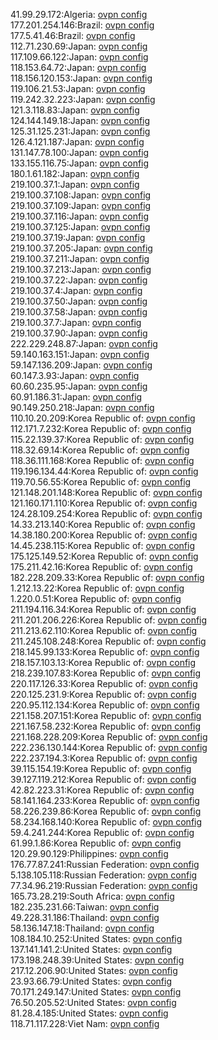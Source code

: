 41.99.29.172:Algeria: [ovpn config](vpn/41_99_29_172.ovpn)  
177.201.254.146:Brazil: [ovpn config](vpn/177_201_254_146.ovpn)  
177.5.41.46:Brazil: [ovpn config](vpn/177_5_41_46.ovpn)  
112.71.230.69:Japan: [ovpn config](vpn/112_71_230_69.ovpn)  
117.109.66.122:Japan: [ovpn config](vpn/117_109_66_122.ovpn)  
118.153.64.72:Japan: [ovpn config](vpn/118_153_64_72.ovpn)  
118.156.120.153:Japan: [ovpn config](vpn/118_156_120_153.ovpn)  
119.106.21.53:Japan: [ovpn config](vpn/119_106_21_53.ovpn)  
119.242.32.223:Japan: [ovpn config](vpn/119_242_32_223.ovpn)  
121.3.118.83:Japan: [ovpn config](vpn/121_3_118_83.ovpn)  
124.144.149.18:Japan: [ovpn config](vpn/124_144_149_18.ovpn)  
125.31.125.231:Japan: [ovpn config](vpn/125_31_125_231.ovpn)  
126.4.121.187:Japan: [ovpn config](vpn/126_4_121_187.ovpn)  
131.147.78.100:Japan: [ovpn config](vpn/131_147_78_100.ovpn)  
133.155.116.75:Japan: [ovpn config](vpn/133_155_116_75.ovpn)  
180.1.61.182:Japan: [ovpn config](vpn/180_1_61_182.ovpn)  
219.100.37.1:Japan: [ovpn config](vpn/219_100_37_1.ovpn)  
219.100.37.108:Japan: [ovpn config](vpn/219_100_37_108.ovpn)  
219.100.37.109:Japan: [ovpn config](vpn/219_100_37_109.ovpn)  
219.100.37.116:Japan: [ovpn config](vpn/219_100_37_116.ovpn)  
219.100.37.125:Japan: [ovpn config](vpn/219_100_37_125.ovpn)  
219.100.37.19:Japan: [ovpn config](vpn/219_100_37_19.ovpn)  
219.100.37.205:Japan: [ovpn config](vpn/219_100_37_205.ovpn)  
219.100.37.211:Japan: [ovpn config](vpn/219_100_37_211.ovpn)  
219.100.37.213:Japan: [ovpn config](vpn/219_100_37_213.ovpn)  
219.100.37.22:Japan: [ovpn config](vpn/219_100_37_22.ovpn)  
219.100.37.4:Japan: [ovpn config](vpn/219_100_37_4.ovpn)  
219.100.37.50:Japan: [ovpn config](vpn/219_100_37_50.ovpn)  
219.100.37.58:Japan: [ovpn config](vpn/219_100_37_58.ovpn)  
219.100.37.7:Japan: [ovpn config](vpn/219_100_37_7.ovpn)  
219.100.37.90:Japan: [ovpn config](vpn/219_100_37_90.ovpn)  
222.229.248.87:Japan: [ovpn config](vpn/222_229_248_87.ovpn)  
59.140.163.151:Japan: [ovpn config](vpn/59_140_163_151.ovpn)  
59.147.136.209:Japan: [ovpn config](vpn/59_147_136_209.ovpn)  
60.147.3.93:Japan: [ovpn config](vpn/60_147_3_93.ovpn)  
60.60.235.95:Japan: [ovpn config](vpn/60_60_235_95.ovpn)  
60.91.186.31:Japan: [ovpn config](vpn/60_91_186_31.ovpn)  
90.149.250.218:Japan: [ovpn config](vpn/90_149_250_218.ovpn)  
110.10.20.209:Korea Republic of: [ovpn config](vpn/110_10_20_209.ovpn)  
112.171.7.232:Korea Republic of: [ovpn config](vpn/112_171_7_232.ovpn)  
115.22.139.37:Korea Republic of: [ovpn config](vpn/115_22_139_37.ovpn)  
118.32.69.14:Korea Republic of: [ovpn config](vpn/118_32_69_14.ovpn)  
118.36.111.168:Korea Republic of: [ovpn config](vpn/118_36_111_168.ovpn)  
119.196.134.44:Korea Republic of: [ovpn config](vpn/119_196_134_44.ovpn)  
119.70.56.55:Korea Republic of: [ovpn config](vpn/119_70_56_55.ovpn)  
121.148.201.148:Korea Republic of: [ovpn config](vpn/121_148_201_148.ovpn)  
121.160.171.110:Korea Republic of: [ovpn config](vpn/121_160_171_110.ovpn)  
124.28.109.254:Korea Republic of: [ovpn config](vpn/124_28_109_254.ovpn)  
14.33.213.140:Korea Republic of: [ovpn config](vpn/14_33_213_140.ovpn)  
14.38.180.200:Korea Republic of: [ovpn config](vpn/14_38_180_200.ovpn)  
14.45.238.115:Korea Republic of: [ovpn config](vpn/14_45_238_115.ovpn)  
175.125.149.52:Korea Republic of: [ovpn config](vpn/175_125_149_52.ovpn)  
175.211.42.16:Korea Republic of: [ovpn config](vpn/175_211_42_16.ovpn)  
182.228.209.33:Korea Republic of: [ovpn config](vpn/182_228_209_33.ovpn)  
1.212.13.22:Korea Republic of: [ovpn config](vpn/1_212_13_22.ovpn)  
1.220.0.51:Korea Republic of: [ovpn config](vpn/1_220_0_51.ovpn)  
211.194.116.34:Korea Republic of: [ovpn config](vpn/211_194_116_34.ovpn)  
211.201.206.226:Korea Republic of: [ovpn config](vpn/211_201_206_226.ovpn)  
211.213.62.110:Korea Republic of: [ovpn config](vpn/211_213_62_110.ovpn)  
211.245.108.248:Korea Republic of: [ovpn config](vpn/211_245_108_248.ovpn)  
218.145.99.133:Korea Republic of: [ovpn config](vpn/218_145_99_133.ovpn)  
218.157.103.13:Korea Republic of: [ovpn config](vpn/218_157_103_13.ovpn)  
218.239.107.83:Korea Republic of: [ovpn config](vpn/218_239_107_83.ovpn)  
220.117.126.33:Korea Republic of: [ovpn config](vpn/220_117_126_33.ovpn)  
220.125.231.9:Korea Republic of: [ovpn config](vpn/220_125_231_9.ovpn)  
220.95.112.134:Korea Republic of: [ovpn config](vpn/220_95_112_134.ovpn)  
221.158.207.151:Korea Republic of: [ovpn config](vpn/221_158_207_151.ovpn)  
221.167.58.232:Korea Republic of: [ovpn config](vpn/221_167_58_232.ovpn)  
221.168.228.209:Korea Republic of: [ovpn config](vpn/221_168_228_209.ovpn)  
222.236.130.144:Korea Republic of: [ovpn config](vpn/222_236_130_144.ovpn)  
222.237.194.3:Korea Republic of: [ovpn config](vpn/222_237_194_3.ovpn)  
39.115.154.19:Korea Republic of: [ovpn config](vpn/39_115_154_19.ovpn)  
39.127.119.212:Korea Republic of: [ovpn config](vpn/39_127_119_212.ovpn)  
42.82.223.31:Korea Republic of: [ovpn config](vpn/42_82_223_31.ovpn)  
58.141.164.233:Korea Republic of: [ovpn config](vpn/58_141_164_233.ovpn)  
58.226.239.86:Korea Republic of: [ovpn config](vpn/58_226_239_86.ovpn)  
58.234.168.140:Korea Republic of: [ovpn config](vpn/58_234_168_140.ovpn)  
59.4.241.244:Korea Republic of: [ovpn config](vpn/59_4_241_244.ovpn)  
61.99.1.86:Korea Republic of: [ovpn config](vpn/61_99_1_86.ovpn)  
120.29.90.129:Philippines: [ovpn config](vpn/120_29_90_129.ovpn)  
176.77.87.241:Russian Federation: [ovpn config](vpn/176_77_87_241.ovpn)  
5.138.105.118:Russian Federation: [ovpn config](vpn/5_138_105_118.ovpn)  
77.34.96.219:Russian Federation: [ovpn config](vpn/77_34_96_219.ovpn)  
165.73.28.219:South Africa: [ovpn config](vpn/165_73_28_219.ovpn)  
182.235.231.66:Taiwan: [ovpn config](vpn/182_235_231_66.ovpn)  
49.228.31.186:Thailand: [ovpn config](vpn/49_228_31_186.ovpn)  
58.136.147.18:Thailand: [ovpn config](vpn/58_136_147_18.ovpn)  
108.184.10.252:United States: [ovpn config](vpn/108_184_10_252.ovpn)  
137.141.141.2:United States: [ovpn config](vpn/137_141_141_2.ovpn)  
173.198.248.39:United States: [ovpn config](vpn/173_198_248_39.ovpn)  
217.12.206.90:United States: [ovpn config](vpn/217_12_206_90.ovpn)  
23.93.66.79:United States: [ovpn config](vpn/23_93_66_79.ovpn)  
70.171.249.147:United States: [ovpn config](vpn/70_171_249_147.ovpn)  
76.50.205.52:United States: [ovpn config](vpn/76_50_205_52.ovpn)  
81.28.4.185:United States: [ovpn config](vpn/81_28_4_185.ovpn)  
118.71.117.228:Viet Nam: [ovpn config](vpn/118_71_117_228.ovpn)  

